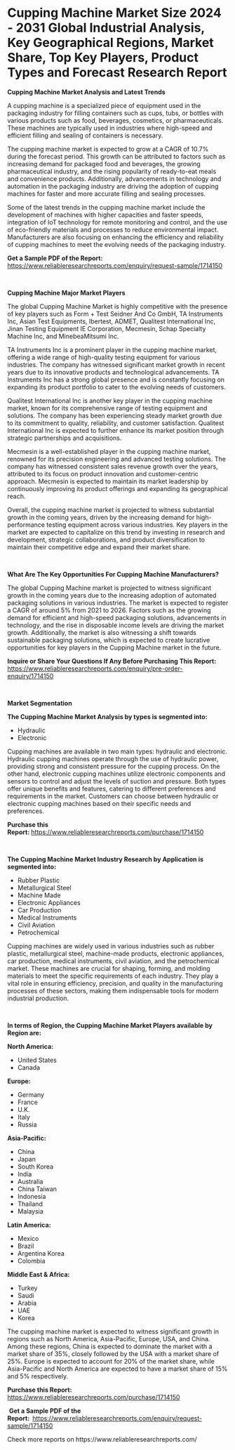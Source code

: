 <p><h1>Cupping Machine Market Size 2024 - 2031 Global Industrial Analysis, Key Geographical Regions, Market Share, Top Key Players, Product Types and Forecast Research Report</h1></p><p><strong>Cupping Machine Market Analysis and Latest Trends</strong></p>
<p><p>A cupping machine is a specialized piece of equipment used in the packaging industry for filling containers such as cups, tubs, or bottles with various products such as food, beverages, cosmetics, or pharmaceuticals. These machines are typically used in industries where high-speed and efficient filling and sealing of containers is necessary.</p><p>The cupping machine market is expected to grow at a CAGR of 10.7% during the forecast period. This growth can be attributed to factors such as increasing demand for packaged food and beverages, the growing pharmaceutical industry, and the rising popularity of ready-to-eat meals and convenience products. Additionally, advancements in technology and automation in the packaging industry are driving the adoption of cupping machines for faster and more accurate filling and sealing processes.</p><p>Some of the latest trends in the cupping machine market include the development of machines with higher capacities and faster speeds, integration of IoT technology for remote monitoring and control, and the use of eco-friendly materials and processes to reduce environmental impact. Manufacturers are also focusing on enhancing the efficiency and reliability of cupping machines to meet the evolving needs of the packaging industry.</p></p>
<p><strong>Get a Sample PDF of the Report:&nbsp;</strong> <a href="https://www.reliableresearchreports.com/enquiry/request-sample/1714150">https://www.reliableresearchreports.com/enquiry/request-sample/1714150</a></p>
<p>&nbsp;</p>
<p><strong>Cupping Machine Major Market Players</strong></p>
<p><p>The global Cupping Machine Market is highly competitive with the presence of key players such as Form + Test Seidner And Co GmbH, TA Instruments Inc, Asian Test Equipments, Ibertest, ADMET, Qualitest International Inc, Jinan Testing Equipment IE Corporation, Mecmesin, Schap Specialty Machine Inc, and MinebeaMitsumi Inc.</p><p>TA Instruments Inc is a prominent player in the cupping machine market, offering a wide range of high-quality testing equipment for various industries. The company has witnessed significant market growth in recent years due to its innovative products and technological advancements. TA Instruments Inc has a strong global presence and is constantly focusing on expanding its product portfolio to cater to the evolving needs of customers.</p><p>Qualitest International Inc is another key player in the cupping machine market, known for its comprehensive range of testing equipment and solutions. The company has been experiencing steady market growth due to its commitment to quality, reliability, and customer satisfaction. Qualitest International Inc is expected to further enhance its market position through strategic partnerships and acquisitions.</p><p>Mecmesin is a well-established player in the cupping machine market, renowned for its precision engineering and advanced testing solutions. The company has witnessed consistent sales revenue growth over the years, attributed to its focus on product innovation and customer-centric approach. Mecmesin is expected to maintain its market leadership by continuously improving its product offerings and expanding its geographical reach.</p><p>Overall, the cupping machine market is projected to witness substantial growth in the coming years, driven by the increasing demand for high-performance testing equipment across various industries. Key players in the market are expected to capitalize on this trend by investing in research and development, strategic collaborations, and product diversification to maintain their competitive edge and expand their market share.</p></p>
<p>&nbsp;</p>
<p><strong>What Are The Key Opportunities For Cupping Machine Manufacturers?</strong></p>
<p><p>The global Cupping Machine market is projected to witness significant growth in the coming years due to the increasing adoption of automated packaging solutions in various industries. The market is expected to register a CAGR of around 5% from 2021 to 2026. Factors such as the growing demand for efficient and high-speed packaging solutions, advancements in technology, and the rise in disposable income levels are driving the market growth. Additionally, the market is also witnessing a shift towards sustainable packaging solutions, which is expected to create lucrative opportunities for key players in the Cupping Machine market in the future.</p></p>
<p><strong>Inquire or Share Your Questions If Any Before Purchasing This Report:</strong> <a href="https://www.reliableresearchreports.com/enquiry/pre-order-enquiry/1714150">https://www.reliableresearchreports.com/enquiry/pre-order-enquiry/1714150</a></p>
<p>&nbsp;</p>
<p><strong>Market Segmentation</strong></p>
<p><strong>The Cupping Machine Market Analysis by types is segmented into:</strong></p>
<p><ul><li>Hydraulic</li><li>Electronic</li></ul></p>
<p><p>Cupping machines are available in two main types: hydraulic and electronic. Hydraulic cupping machines operate through the use of hydraulic power, providing strong and consistent pressure for the cupping process. On the other hand, electronic cupping machines utilize electronic components and sensors to control and adjust the levels of suction and pressure. Both types offer unique benefits and features, catering to different preferences and requirements in the market. Customers can choose between hydraulic or electronic cupping machines based on their specific needs and preferences.</p></p>
<p><strong>Purchase this Report:&nbsp;</strong><a href="https://www.reliableresearchreports.com/purchase/1714150">https://www.reliableresearchreports.com/purchase/1714150</a></p>
<p>&nbsp;</p>
<p><strong>The Cupping Machine Market Industry Research by Application is segmented into:</strong></p>
<p><ul><li>Rubber Plastic</li><li>Metallurgical Steel</li><li>Machine Made</li><li>Electronic Appliances</li><li>Car Production</li><li>Medical Instruments</li><li>Civil Aviation</li><li>Petrochemical</li></ul></p>
<p><p>Cupping machines are widely used in various industries such as rubber plastic, metallurgical steel, machine-made products, electronic appliances, car production, medical instruments, civil aviation, and the petrochemical market. These machines are crucial for shaping, forming, and molding materials to meet the specific requirements of each industry. They play a vital role in ensuring efficiency, precision, and quality in the manufacturing processes of these sectors, making them indispensable tools for modern industrial production.</p></p>
<p>&nbsp;</p>
<p><strong>In terms of Region, the Cupping Machine Market Players available by Region are:</strong></p>
<p>
    <p> <strong> North America: </strong>
        <ul>
            <li>United States</li>
            <li>Canada</li>
        </ul>
        </p> 
    <p> <strong> Europe: </strong>
        <ul>
            <li>Germany</li>
            <li>France</li>
            <li>U.K.</li>
            <li>Italy</li>
            <li>Russia</li>
        </ul>
        </p> 
    <p> <strong> Asia-Pacific: </strong>
        <ul>
            <li>China</li>
            <li>Japan</li>
            <li>South Korea</li>
            <li>India</li>
            <li>Australia</li>
            <li>China Taiwan</li>
            <li>Indonesia</li>
            <li>Thailand</li>
            <li>Malaysia</li>
        </ul>
        </p> 
    <p> <strong> Latin America: </strong>
        <ul>
            <li>Mexico</li>
            <li>Brazil</li>
            <li>Argentina Korea</li>
            <li>Colombia</li>
        </ul>
        </p> 
    <p> <strong> Middle East & Africa: </strong>
        <ul>
            <li>Turkey</li>
            <li>Saudi</li>
            <li>Arabia</li>
            <li>UAE</li>
            <li>Korea</li>
        </ul>
    </p>
    </p>
<p><p>The cupping machine market is expected to witness significant growth in regions such as North America, Asia-Pacific, Europe, USA, and China. Among these regions, China is expected to dominate the market with a market share of 35%, closely followed by the USA with a market share of 25%. Europe is expected to account for 20% of the market share, while Asia-Pacific and North America are expected to have a market share of 15% and 5% respectively.</p></p>
<p><strong>Purchase this Report: </strong><a href="https://www.reliableresearchreports.com/purchase/1714150">https://www.reliableresearchreports.com/purchase/1714150</a></p>
<p>&nbsp;<strong>Get a Sample PDF of the Report:&nbsp;&nbsp;</strong><a href="https://www.reliableresearchreports.com/enquiry/request-sample/1714150">https://www.reliableresearchreports.com/enquiry/request-sample/1714150</a></p>
<p><strong></strong></p>
<p>Check more reports on https://www.reliableresearchreports.com/</p>